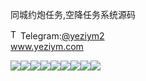 同城约炮任务,空降任务系统源码<p dir="auto"><a target="_blank" rel="noopener noreferrer nofollow" href="https://camo.githubusercontent.com/d614d90677fbc2e34c7c62ebc68c82379d87a57c4beaf05af65fec7ba6b72e36/68747470733a2f2f63646e2d69636f6e732d706e672e666c617469636f6e2e636f6d2f3531322f323131312f323131313634362e706e67"><img src="https://camo.githubusercontent.com/d614d90677fbc2e34c7c62ebc68c82379d87a57c4beaf05af65fec7ba6b72e36/68747470733a2f2f63646e2d69636f6e732d706e672e666c617469636f6e2e636f6d2f3531322f323131312f323131313634362e706e67" alt="Telegram Icon" style="width: 16px; max-width: 100%;" data-canonical-src="https://cdn-icons-png.flaticon.com/512/2111/2111646.png"></a>Telegram:<a href="https://t.me/yeziym1" rel="nofollow">@yeziym2</a><br><a href="https://www.yeziym.com/">www.yeziym.com</a></p><img src="https://github.com/yeziym/83QYx9BH0t/blob/main/JDoO7.png"><img src="https://github.com/yeziym/83QYx9BH0t/blob/main/sW8NV.png"><img src="https://github.com/yeziym/83QYx9BH0t/blob/main/mYP59.png"><img src="https://github.com/yeziym/83QYx9BH0t/blob/main/8um3S.png"><img src="https://github.com/yeziym/83QYx9BH0t/blob/main/L7kpR.png"><img src="https://github.com/yeziym/83QYx9BH0t/blob/main/nSbL6.png"><img src="https://github.com/yeziym/83QYx9BH0t/blob/main/9oUq3.png"><img src="https://github.com/yeziym/83QYx9BH0t/blob/main/teQDy.png"><img src="https://github.com/yeziym/83QYx9BH0t/blob/main/3wU1m.png">